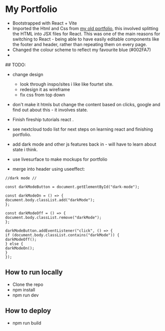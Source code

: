 # My Portfolio

- Bootstrapped with React + Vite
- Imported the Html and Css from [my old portfolio](https://github.com/jones58/portfolio), this involved splitting the HTML into JSX files for React. This was one of the main reasons for switching to React - being able to have easily editable components like the footer and header, rather than repeating them on every page.
- Changed the colour scheme to reflect my favourite blue (#002FA7)
-

## TODO:

- change design

  - look through inspo/sites i like like fourtet site.
  - redesign it as wireframe
  - fix css from top down

- don't make it htmls but change the content based on clicks, google and find out about this - it involves state.
- Finish fireship tutorials react .
- see nextcloud todo list for next steps on learning react and finishing portfolio.
- add dark mode and other js features back in - will have to learn about state i think.
- use livesurface to make mockups for portfolio

- merge into header using useeffect:

```
//dark mode //

const darkModeButton = document.getElementById("dark-mode");

const darkModeOn = () => {
document.body.classList.add("darkMode");
};

const darkModeOff = () => {
document.body.classList.remove("darkMode");
};

darkModeButton.addEventListener("click", () => {
if (document.body.classList.contains("darkMode")) {
darkModeOff();
} else {
darkModeOn();
}
});
```

## How to run locally

- Clone the repo
- npm install
- npm run dev

## How to deploy

- npm run build
